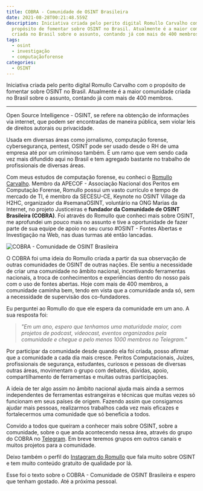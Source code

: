 ```yaml
---
title: COBRA - Comunidade de OSINT Brasileira
date: 2021-08-28T00:21:48.559Z
description: Iniciativa criada pelo perito digital Romullo Carvalho com o
  propósito de fomentar sobre OSINT no Brasil. Atualmente é a maior comunidade
  criada no Brasil sobre o assunto, contando já com mais de 400 membros.
tags:
  - osint
  - investigação
  - computaçãoforense
categories:
  - OSINT
---
```

Iniciativa criada pelo perito digital Romullo Carvalho com o propósito de fomentar sobre OSINT no Brasil. Atualmente é a maior comunidade criada no Brasil sobre o assunto, contando já com mais de 400 membros.

<!--more-->

- - -

Open Source Intelligence - OSINT, se refere na obtenção de informações via internet, que podem ser encontradas de maneira pública, sem violar leis de direitos autorais ou privacidade.

Usada em diversas áreas como jornalismo, computação forense, cybersegurança, pentest, OSINT pode ser usado desde o RH de uma empresa até por um criminoso também. É um ramo que vem sendo cada vez mais difundido aqui no Brasil e tem agregado bastante no trabalho de profissionais de diversas áreas.

Com meus estudos de computação forense, eu conheci o [Romullo Carvalho](https://www.linkedin.com/in/romullo-carvalho/ "LinkedIn - Romullo Carvalho"). Membro da APECOF - Associação Nacional dos Peritos em Computação Forense, Romullo possui um vasto currículo e tempo de mercado de TI, é membro da SECESU-CE, Keynote no OSINT Village da H2HC, organizador da #semanaOSINT, voluntário na ONG Marias da Internet, no projeto Justiceiras e **fundador da Comunidade de OSINT Brasileira (COBRA)**. Foi através do Romullo que conheci mais sobre OSINT, me aprofundei um pouco mais no assunto e tive a oportunidade de fazer parte de sua equipe de apoio no seu curso #OSINT - Fontes Abertas e Investigação na Web, nas duas turmas até então lancadas.

![COBRA - Comunidade de OSINT Brasileira](blob:https://kelvindias.com.br/3d79203f-3684-45f4-8452-55c210155084 "COBRA")

O COBRA foi uma ideia do Romullo criada a partir da sua observação de outras comunidades de OSINT de outras nações. Ele sentiu a necessidade de criar uma comunidade no âmbito nacional, incentivando ferramentas nacionais, a troca de conhecimentos e experiências dentro do nosso país com o uso de fontes abertas. Hoje com mais de 400 membros, a comunidade caminha bem, tendo em vista que a comunidade anda só, sem a necessidade de supervisão dos co-fundadores.

Eu perguntei ao Romullo do que ele espera da comunidade em um ano. A sua resposta foi:

> *"Em um ano, espero que tenhamos uma maturidade maior, com projetos de podcast, videocast, eventos organizados pela comunidade e chegue a pelo menos 1000 membros no Telegram."*

Por participar da comunidade desde quando ela foi criada, posso afirmar que a comunidade a cada dia mais cresce. Peritos Computacionais, Juízes, profissionais de segurança, estudantes, curiosos e pessoas de diversas outras áreas, movimentam o grupo com debates, dúvidas, apoio, compartilhamento de ferramentas e muitas outras participações.

A ideia de ter algo assim no âmbito nacional ajuda mais ainda a sermos independentes de ferramentas estrangeiras e técnicas que muitas vezes só funcionam em seus países de origem. Fazendo assim que consigamos ajudar mais pessoas, realizarmos trabalhos cada vez mais eficazes e fortalecermos uma comunidade que só beneficia a todos.

Convido a todos que queiram a conhecer mais sobre OSINT, sobre a comunidade, sobre o que anda acontecendo nessa área, através do grupo do COBRA no [Telegram](https://t.me/cobra_OSINT "COBRA - Comunidade de OSINT Brasileira"). Em breve teremos grupos em outros canais e muitos projetos para a comunidade.

Deixo também o perfil do [Instagram do Romullo](https://www.instagram.com/rcperitodigital/ "@rcperitodigital") que fala muito sobre OSINT e tem muito conteúdo gratuito de qualidade por lá.

Esse foi o texto sobre o COBRA - Comunidade de OSINT Brasileira e espero que tenham gostado. Até a próxima pessoal.